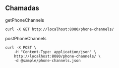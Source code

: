 
Chamadas
--------

getPhoneChannels

    curl -X GET http://localhost:8080/phone-channels/

postPhoneChannels

    curl -X POST \
        -H "Content-Type: application/json" \
        http://localhost:8080/phone-channels/ \
        -d @sample/phone-channels.json
